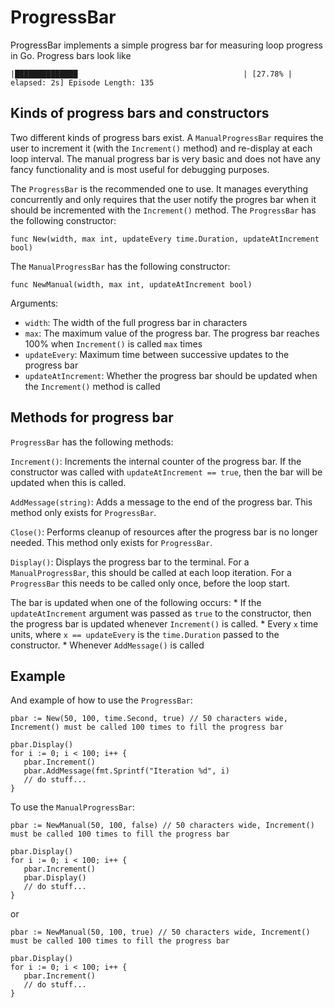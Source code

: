# ProgressBar

ProgressBar implements a simple progress bar for measuring loop progress
in Go. Progress bars look like

```
|██████████████                                     | [27.78% | elapsed: 2s] Episode Length: 135
```

## Kinds of progress bars and constructors
Two different kinds of progress bars exist. A `ManualProgressBar` requires
the user to increment it (with the `Increment()` method) and re-display at
each loop interval. The manual progress bar is very basic and does not have any fancy
functionality and is most useful for debugging purposes.

The `ProgressBar` is the recommended one to use. It manages everything
concurrently and only requires that the user notify the progres bar when
it should be incremented with the `Increment()` method. The `ProgressBar`
has the following constructor:
```
func New(width, max int, updateEvery time.Duration, updateAtIncrement bool)
```
The `ManualProgressBar` has the following constructor:
```
func NewManual(width, max int, updateAtIncrement bool)
```

Arguments:
   * `width`: The width of the full progress bar in characters
   * `max`: The maximum value of the progress bar. The progress bar reaches
   100% when `Increment()` is called `max` times
   * `updateEvery`: Maximum time between successive updates to the progress bar
   * `updateAtIncrement`: Whether the progress bar should be updated when the
   `Increment()` method is called


## Methods for progress bar
`ProgressBar` has the following methods:

`Increment()`: Increments the internal counter of the progress bar. If
the constructor was called with `updateAtIncrement == true`, then the bar
will be updated when this is called.

`AddMessage(string)`: Adds a message to the end of the progress bar.
This method only exists for `ProgressBar`.

`Close()`: Performs cleanup of resources after the progress bar is no
longer needed. This method only exists for `ProgressBar`.

`Display()`: Displays the progress bar to the terminal. For a `ManualProgressBar`, this should be called at
each loop iteration. For a `ProgressBar` this needs to be called only once, before the loop start.

The bar is updated when one of the following occurs:
    * If the `updateAtIncrement` argument was passed as `true` to the
    constructor, then the progress bar is updated whenever `Increment()`
    is called.
    * Every `x` time units, where `x == updateEvery` is the `time.Duration`
    passed to the constructor.
    * Whenever `AddMessage()` is called

## Example
And example of how to use the `ProgressBar`:
```
pbar := New(50, 100, time.Second, true) // 50 characters wide, Increment() must be called 100 times to fill the progress bar

pbar.Display()
for i := 0; i < 100; i++ {
   pbar.Increment()
   pbar.AddMessage(fmt.Sprintf("Iteration %d", i)
   // do stuff...
}
```

To use the `ManualProgressBar`:
```
pbar := NewManual(50, 100, false) // 50 characters wide, Increment() must be called 100 times to fill the progress bar

pbar.Display()
for i := 0; i < 100; i++ {
   pbar.Increment()
   pbar.Display()
   // do stuff...
}
```
or
```
pbar := NewManual(50, 100, true) // 50 characters wide, Increment() must be called 100 times to fill the progress bar

pbar.Display()
for i := 0; i < 100; i++ {
   pbar.Increment()
   // do stuff...
}
```